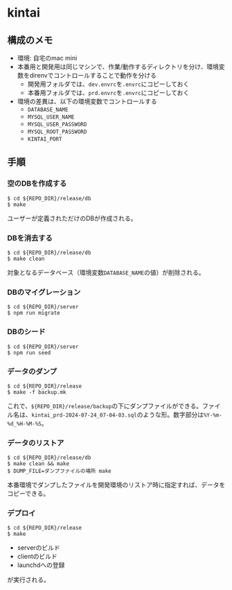 # kintai

## 構成のメモ

- 環境: 自宅のmac mini
- 本番用と開発用は同じマシンで、作業/動作するディレクトリを分け、環境変数をdirenvでコントロールすることで動作を分ける
  - 開発用フォルダでは、`dev.envrc`を`.envrc`にコピーしておく
  - 本番用フォルダでは、`prd.envrc`を`.envrc`にコピーしておく
- 環境の差異は、以下の環境変数でコントロールする
  - `DATABASE_NAME`
  - `MYSQL_USER_NAME`
  - `MYSQL_USER_PASSWORD`
  - `MYSQL_ROOT_PASSWORD`
  - `KINTAI_PORT`

## 手順

### 空のDBを作成する

```shell
$ cd ${REPO_DIR}/release/db
$ make
```

ユーザーが定義されただけのDBが作成される。

### DBを消去する

```shell
$ cd ${REPO_DIR}/release/db
$ make clean
```

対象となるデータベース（環境変数`DATABASE_NAME`の値）が削除される。

### DBのマイグレーション

```shell
$ cd ${REPO_DIR}/server
$ npm run migrate
```

### DBのシード

```shell
$ cd ${REPO_DIR}/server
$ npm run seed
```

### データのダンプ

```shell
$ cd ${REPO_DIR}/release
$ make -f backup.mk
```

これで、`${REPO_DIR}/release/backup`の下にダンプファイルができる。ファイル名は、`kintai_prd-2024-07-24_07-04-03.sql`のような形。数字部分は`%Y-%m-%d_%H-%M-%S`。

### データのリストア

```shell
$ cd ${REPO_DIR}/release/db
$ make clean && make
$ DUMP_FILE=ダンプファイルの場所 make
```

本番環境でダンプしたファイルを開発環境のリストア時に指定すれば、データをコピーできる。

### デプロイ

```shell
$ cd ${REPO_DIR}/release
$ make
```

- serverのビルド
- clientのビルド
- launchdへの登録

が実行される。
